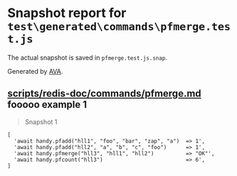 # Snapshot report for `test\generated\commands\pfmerge.test.js`

The actual snapshot is saved in `pfmerge.test.js.snap`.

Generated by [AVA](https://ava.li).

## [scripts/redis-doc/commands/pfmerge.md](../../../../scripts/redis-doc/commands/pfmerge.md) fooooo example 1

> Snapshot 1

    [
      'await handy.pfadd("hll1", "foo", "bar", "zap", "a")  => 1',
      'await handy.pfadd("hll2", "a", "b", "c", "foo")      => 1',
      'await handy.pfmerge("hll3", "hll1", "hll2")          => "OK"',
      'await handy.pfcount("hll3")                          => 6',
    ]
